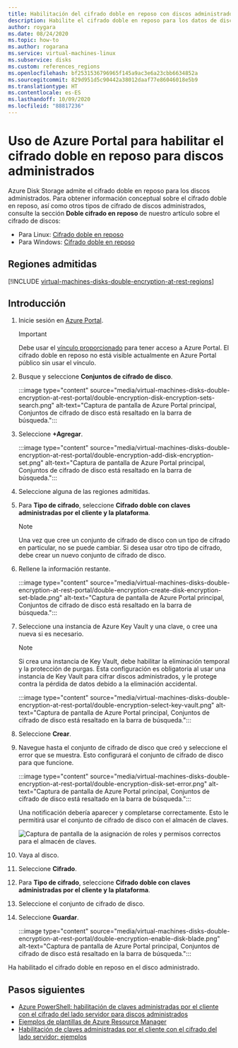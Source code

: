 ```yaml
---
title: Habilitación del cifrado doble en reposo con discos administrados - Azure Portal
description: Habilite el cifrado doble en reposo para los datos de discos administrados mediante Azure Portal.
author: roygara
ms.date: 08/24/2020
ms.topic: how-to
ms.author: rogarana
ms.service: virtual-machines-linux
ms.subservice: disks
ms.custom: references_regions
ms.openlocfilehash: bf2531536796965f145a9ac3e6a23cbb6634852a
ms.sourcegitcommit: 829d951d5c90442a38012daaf77e86046018e5b9
ms.translationtype: HT
ms.contentlocale: es-ES
ms.lasthandoff: 10/09/2020
ms.locfileid: "88817236"
---
```

# <a name="use-the-azure-portal-to-enable-double-encryption-at-rest-for-managed-disks"></a>Uso de Azure Portal para habilitar el cifrado doble en reposo para discos administrados

Azure Disk Storage admite el cifrado doble en reposo para los discos administrados. Para obtener información conceptual sobre el cifrado doble en reposo, así como otros tipos de cifrado de discos administrados, consulte la sección **Doble cifrado en reposo** de nuestro artículo sobre el cifrado de discos:

- Para Linux: [Cifrado doble en reposo](./linux/disk-encryption.md#double-encryption-at-rest)
- Para Windows: [Cifrado doble en reposo](./windows/disk-encryption.md#double-encryption-at-rest)

## <a name="supported-regions"></a>Regiones admitidas

[!INCLUDE [virtual-machines-disks-double-encryption-at-rest-regions](../../includes/virtual-machines-disks-double-encryption-at-rest-regions.md)]

## <a name="getting-started"></a>Introducción

1. Inicie sesión en [Azure Portal](https://aka.ms/diskencryptionupdates).

    > [!IMPORTANT]
    > Debe usar el [vínculo proporcionado](https://aka.ms/diskencryptionupdates) para tener acceso a Azure Portal. El cifrado doble en reposo no está visible actualmente en Azure Portal público sin usar el vínculo.

1. Busque y seleccione **Conjuntos de cifrado de disco**.

    :::image type="content" source="media/virtual-machines-disks-double-encryption-at-rest-portal/double-encryption-disk-encryption-sets-search.png" alt-text="Captura de pantalla de Azure Portal principal, Conjuntos de cifrado de disco está resaltado en la barra de búsqueda.":::

1. Seleccione **+Agregar**.

    :::image type="content" source="media/virtual-machines-disks-double-encryption-at-rest-portal/double-encryption-add-disk-encryption-set.png" alt-text="Captura de pantalla de Azure Portal principal, Conjuntos de cifrado de disco está resaltado en la barra de búsqueda.":::

1. Seleccione alguna de las regiones admitidas.
1. Para **Tipo de cifrado**, seleccione **Cifrado doble con claves administradas por el cliente y la plataforma**.

    > [!NOTE]
    > Una vez que cree un conjunto de cifrado de disco con un tipo de cifrado en particular, no se puede cambiar. Si desea usar otro tipo de cifrado, debe crear un nuevo conjunto de cifrado de disco.

1. Rellene la información restante.

    :::image type="content" source="media/virtual-machines-disks-double-encryption-at-rest-portal/double-encryption-create-disk-encryption-set-blade.png" alt-text="Captura de pantalla de Azure Portal principal, Conjuntos de cifrado de disco está resaltado en la barra de búsqueda.":::

1. Seleccione una instancia de Azure Key Vault y una clave, o cree una nueva si es necesario.

    > [!NOTE]
    > Si crea una instancia de Key Vault, debe habilitar la eliminación temporal y la protección de purgas. Esta configuración es obligatoria al usar una instancia de Key Vault para cifrar discos administrados, y le protege contra la pérdida de datos debido a la eliminación accidental.

    :::image type="content" source="media/virtual-machines-disks-double-encryption-at-rest-portal/double-encryption-select-key-vault.png" alt-text="Captura de pantalla de Azure Portal principal, Conjuntos de cifrado de disco está resaltado en la barra de búsqueda.":::

1. Seleccione **Crear**.
1. Navegue hasta el conjunto de cifrado de disco que creó y seleccione el error que se muestra. Esto configurará el conjunto de cifrado de disco para que funcione.

    :::image type="content" source="media/virtual-machines-disks-double-encryption-at-rest-portal/double-encryption-disk-set-error.png" alt-text="Captura de pantalla de Azure Portal principal, Conjuntos de cifrado de disco está resaltado en la barra de búsqueda.":::

    Una notificación debería aparecer y completarse correctamente. Esto le permitirá usar el conjunto de cifrado de disco con el almacén de claves.
    
    ![Captura de pantalla de la asignación de roles y permisos correctos para el almacén de claves.](media/virtual-machines-disks-double-encryption-at-rest-portal/disk-encryption-notification-success.png)

1. Vaya al disco.
1. Seleccione **Cifrado**.
1. Para **Tipo de cifrado**, seleccione **Cifrado doble con claves administradas por el cliente y la plataforma**.
1. Seleccione el conjunto de cifrado de disco.
1. Seleccione **Guardar**.

    :::image type="content" source="media/virtual-machines-disks-double-encryption-at-rest-portal/double-encryption-enable-disk-blade.png" alt-text="Captura de pantalla de Azure Portal principal, Conjuntos de cifrado de disco está resaltado en la barra de búsqueda.":::

Ha habilitado el cifrado doble en reposo en el disco administrado.


## <a name="next-steps"></a>Pasos siguientes

- [Azure PowerShell: habilitación de claves administradas por el cliente con el cifrado del lado servidor para discos administrados](./windows/disks-enable-customer-managed-keys-powershell.md)
- [Ejemplos de plantillas de Azure Resource Manager](https://github.com/Azure-Samples/managed-disks-powershell-getting-started/tree/master/DoubleEncryption)
- [Habilitación de claves administradas por el cliente con el cifrado del lado servidor: ejemplos](./linux/disks-enable-customer-managed-keys-cli.md#examples)